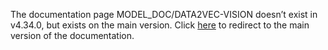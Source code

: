 The documentation page MODEL\_DOC/DATA2VEC-VISION doesn’t exist in v4.34.0, but exists on the main version. Click [here](/docs/transformers/main/en/model_doc/data2vec-vision) to redirect to the main version of the documentation.